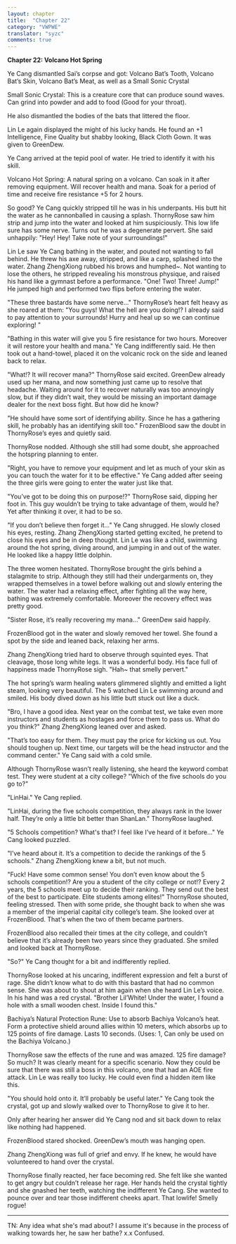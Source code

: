 ```yaml
---
layout: chapter
title:  "Chapter 22"
category: "VWPWE"
translator: "syzc"
comments: true
---
```


**Chapter 22: Volcano Hot Spring**
 
Ye Cang dismantled Sai’s corpse and got: Volcano Bat’s Tooth, Volcano Bat’s Skin, Volcano Bat’s Meat, as well as a Small Sonic Crystal
 
Small Sonic Crystal: This is a creature core that can produce sound waves. Can grind into powder and add to food (Good for your throat).
 
He also dismantled the bodies of the bats that littered the floor.
 
Lin Le again displayed the might of his lucky hands. He found an +1 Intelligence, Fine Quality but shabby looking, Black Cloth Gown. It was given to GreenDew.
 
Ye Cang arrived at the tepid pool of water. He tried to identify it with his skill.
 
Volcano Hot Spring: A natural spring on a volcano. Can soak in it after removing equipment. Will recover health and mana. Soak for a period of time and receive fire resistance +5 for 2 hours.
 
So good? Ye Cang quickly stripped till he was in his underpants. His butt hit the water as he cannonballed in causing a splash. ThornyRose saw him strip and jump into the water and looked at him suspiciously. This low life sure has some nerve. Turns out he was a degenerate pervert. She said unhappily: "Hey! Hey! Take note of your surroundings!"
 
Lin Le saw Ye Cang bathing in the water, and pouted not wanting to fall behind. He threw his axe away, stripped, and like a carp, splashed into the water. Zhang ZhengXiong rubbed his brows and humphed~. Not wanting to lose the others, he stripped revealing his monstrous physique, and raised his hand like a gymnast before a performance. "One! Two! Three! Jump!" He jumped high and performed two flips before entering the water.
 
"These three bastards have some nerve..." ThornyRose’s heart felt heavy as she roared at them: "You guys! What the hell are you doing!? I already said to pay attention to your surrounds! Hurry and heal up so we can continue exploring! "
 
"Bathing in this water will give you 5 fire resistance for two hours. Moreover it will restore your health and mana." Ye Cang indifferently said. He then took out a hand-towel, placed it on the volcanic rock on the side and leaned back to relax. 
 
"What!? It will recover mana?" ThornyRose said excited. GreenDew already used up her mana, and now something just came up to resolve that headache. Waiting around for it to recover naturally was too annoyingly slow, but if they didn’t wait, they would be missing an important damage dealer for the next boss fight. But how did he know?
 
"He should have some sort of identifying ability. Since he has a gathering skill, he probably has an identifying skill too." FrozenBlood saw the doubt in ThornyRose’s eyes and quietly said.
 
ThornyRose nodded. Although she still had some doubt, she approached the hotspring planning to enter.
 
"Right, you have to remove your equipment and let as much of your skin as you can touch the water for it to be effective." Ye Cang added after seeing the three girls were going to enter the water just like that.
 
"You’ve got to be doing this on purpose!?" ThornyRose said, dipping her foot in. This guy wouldn’t be trying to take advantage of them, would he? Yet after thinking it over, it had to be so.
 
"If you don’t believe then forget it..." Ye Cang shrugged. He slowly closed his eyes, resting. Zhang ZhengXiong started getting excited, he pretend to close his eyes and be in deep thought. Lin Le was like a child, swimming around the hot spring, diving around, and jumping in and out of the water. He looked like a happy little dolphin.
 
The three women hesitated. ThornyRose brought the girls behind a stalagmite to strip. Although they still had their undergarments on, they wrapped themselves in a towel before walking out and slowly entering the water. The water had a relaxing effect, after fighting all the way here, bathing was extremely comfortable. Moreover the recovery effect was pretty good. 
 
"Sister Rose, it’s really recovering my mana..." GreenDew said happily.
 
FrozenBlood got in the water and slowly removed her towel. She found a spot by the side and leaned back, relaxing her arms.
 
Zhang ZhengXiong tried hard to observe through squinted eyes. That cleavage, those long white legs. It was a wonderful body. His face full of happiness made ThornyRose sigh. "Hah~ that smelly pervert."
 
The hot spring’s warm healing waters glimmered slightly and emitted a light steam, looking very beautiful. The 5 watched Lin Le swimming around and smiled. His body dived down as his little butt stuck out like a duck.
 
"Bro, I have a good idea. Next year on the combat test, we take even more instructors and students as hostages and force them to pass us. What do you think?" Zhang ZhengXiong leaned over and asked. 
 
"That’s too easy for them. They must pay the price for kicking us out. You should toughen up. Next time, our targets will be the head instructor and the command center." Ye Cang said with a cold smile. 
 
Although ThornyRose wasn’t really listening, she heard the keyword combat test. They were student at a city college? "Which of the five schools do you go to?"
 
"LinHai." Ye Cang replied.
 
"LinHai, during the five schools competition, they always rank in the lower half. They’re only a little bit better than ShanLan." ThornyRose laughed.
 
"5 Schools competition? What's that? I feel like I’ve heard of it before..." Ye Cang looked puzzled.
 
"I’ve heard about it. It’s a competition to decide the rankings of the 5 schools." Zhang ZhengXiong knew a bit, but not much.
 
"Fuck! Have some common sense! You don’t even know about the 5 schools competition!? Are you a student of the city college or not!? Every 2 years, the 5 schools meet up to decide their ranking. They send out the best of the best to participate. Elite students among elites!" ThornyRose shouted, feeling stressed. Then with some pride, she thought back to when she was a member of the imperial capital city college’s team. She looked over at FrozenBlood. That's when the two of them became partners.
 
FrozenBlood also recalled their times at the city college, and couldn’t believe that it’s already been two years since they graduated. She smiled and looked back at ThornyRose.
 
"So?" Ye Cang thought for a bit and indifferently replied.
 
ThornyRose looked at his uncaring, indifferent expression and felt a burst of rage. She didn’t know what to do with this bastard that had no common sense. She was about to shout at him again when she heard Lin Le’s voice. In his hand was a red crystal. "Brother Lil’White! Under the water, I found a hole with a small wooden chest. Inside I found this." 
 
Bachiya’s Natural Protection Rune: Use to absorb Bachiya Volcano’s heat. Form a protective shield around allies within 10 meters, which absorbs up to 125 points of fire damage. Lasts 10 seconds. (Uses: 1, Can only be used on the Bachiya Volcano.)
 
ThornyRose saw the effects of the rune and was amazed. 125 fire damage? So much? It was clearly meant for a specific scenario. Now they could be sure that there was still a boss in this volcano, one that had an AOE fire attack. Lin Le was really too lucky. He could even find a hidden item like this.
 
"You should hold onto it. It’ll probably be useful later."  Ye Cang took the crystal, got up and slowly walked over to ThornyRose to give it to her. 
 
Only after hearing her answer did Ye Cang nod and sit back down to relax like nothing had happened. 
 
FrozenBlood stared shocked. GreenDew’s mouth was hanging open. 
 
Zhang ZhengXiong was full of grief and envy. If he knew, he would have volunteered to hand over the crystal.
 
ThornyRose finally reacted, her face becoming red. She felt like she wanted to get angry but couldn’t release her rage. Her hands held the crystal tightly and she gnashed her teeth, watching the indifferent Ye Cang. She wanted to pounce over and tear those indifferent cheeks apart.  That lowlife! Smelly rogue!

---

TN: Any idea what she's mad about? I assume it's because in the process of walking towards her, he saw her bathe? x.x Confused.